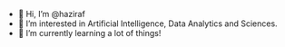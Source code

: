 - 👋 Hi, I’m @haziraf
- 👀 I’m interested in Artificial Intelligence, Data Analytics and Sciences.
- 🌱 I’m currently learning a lot of things!

<!---
haziraf/haziraf is a ✨ special ✨ repository because its `README.md` (this file) appears on your GitHub profile.
You can click the Preview link to take a look at your changes.
--->
